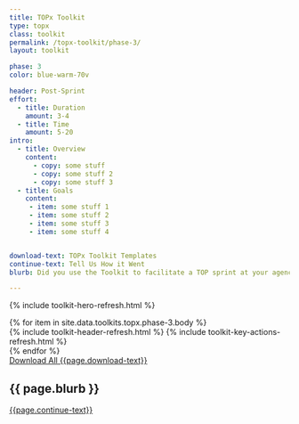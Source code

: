 ```yaml
---
title: TOPx Toolkit
type: topx
class: toolkit
permalink: /topx-toolkit/phase-3/
layout: toolkit

phase: 3
color: blue-warm-70v

header: Post-Sprint
effort:
  - title: Duration
    amount: 3-4
  - title: Time
    amount: 5-20
intro:
  - title: Overview
    content:
      - copy: some stuff
      - copy: some stuff 2
      - copy: some stuff 3
  - title: Goals
    content:
     - item: some stuff 1
     - item: some stuff 2
     - item: some stuff 3
     - item: some stuff 4


download-text: TOPx Toolkit Templates
continue-text: Tell Us How it Went
blurb: Did you use the Toolkit to facilitate a TOP sprint at your agency?

---
```


{% include toolkit-hero-refresh.html %}
<section class="grid-container padding-y-8">
  <div class="grid-row">
    <div>
      {% for item in site.data.toolkits.topx.phase-3.body %}
        <div class="toolkit-section  margin-top-10">
          {% include toolkit-header-refresh.html %}
          {% include toolkit-key-actions-refresh.html %}
        </div>
      {% endfor %}
    </div>
  </div>
</section>
<section class="text-white bg-primary usa-section">
  <div class="grid-container">
    <div>
      <a href="{{ site.baseurl }}/{{ page.permalink }}" target="_blank"
          class="usa-button usa-button--inverse usa-button--outline site-button">
          Download All {{page.download-text}}
      </a>
    </div>
    <h2 {% if data.title.class %}class="{{ data.title.class }}"{% endif %}>
      {{ page.blurb }}
    </h2>
    <div>
      <a href="{{ site.baseurl }}/{{ page.permalink }}" target="_blank"
        class="usa-button usa-button--secondary site-button">
        {{page.continue-text}}
      </a>
    </div>
  </div>
</section>
